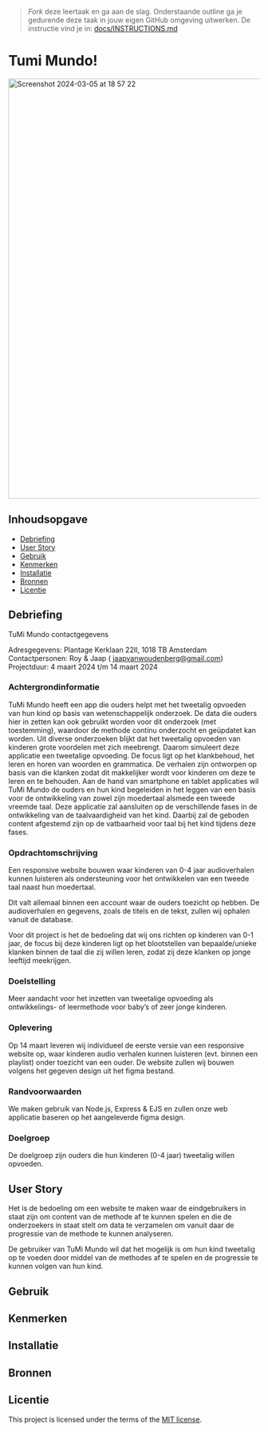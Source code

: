 > _Fork_ deze leertaak en ga aan de slag. Onderstaande outline ga je gedurende deze taak in jouw eigen GitHub omgeving uitwerken. De instructie vind je in: [docs/INSTRUCTIONS.md](docs/INSTRUCTIONS.md)

# Tumi Mundo!
<img width="841" alt="Screenshot 2024-03-05 at 18 57 22" src="https://github.com/MisahSaid/server-side-rendering-server-side-website/assets/144008464/61f6dcb5-3ec4-49ea-beb5-082af148666a">

## Inhoudsopgave

  * [Debriefing](#debriefing)
  * [User Story](#userstory)
  * [Gebruik](#gebruik)
  * [Kenmerken](#kenmerken)
  * [Installatie](#installatie)
  * [Bronnen](#bronnen)
  * [Licentie](#licentie)

## Debriefing
TuMi Mundo contactgegevens

Adresgegevens: Plantage Kerklaan 22II, 1018 TB Amsterdam 
Contactpersonen: Roy & Jaap ( jaapvanwoudenberg@gmail.com)
Projectduur: 4 maart 2024 t/m 14 maart 2024


### Achtergrondinformatie

TuMi Mundo heeft een app die ouders helpt met het tweetalig opvoeden van hun kind op basis van wetenschappelijk onderzoek. 
De data die ouders hier in zetten kan ook gebruikt worden voor dit onderzoek (met toestemming), waardoor de methode continu onderzocht en geüpdatet kan worden. 
Uit diverse onderzoeken blijkt dat het tweetalig opvoeden van kinderen grote voordelen met zich meebrengt. Daarom simuleert deze applicatie een tweetalige opvoeding.
De focus ligt op het klankbehoud, het leren en horen van woorden en grammatica. De verhalen zijn ontworpen op basis van die klanken zodat dit makkelijker wordt voor kinderen om deze te leren en te behouden.
Aan de hand van smartphone en tablet applicaties wil TuMi Mundo de ouders en hun kind begeleiden in het leggen van een basis voor de ontwikkeling van zowel zijn moedertaal alsmede een tweede vreemde taal. Deze applicatie zal aansluiten op de verschillende fases in de ontwikkeling van de taalvaardigheid van het kind. Daarbij zal de geboden content afgestemd zijn op de vatbaarheid voor taal bij het kind tijdens deze fases.


### Opdrachtomschrijving

Een responsive website bouwen waar kinderen van 0-4 jaar audioverhalen kunnen luisteren als ondersteuning voor het ontwikkelen van een tweede taal naast hun moedertaal. 

Dit valt allemaal binnen een account waar de ouders toezicht op hebben. De audioverhalen en gegevens, zoals de titels en de tekst, zullen wij ophalen vanuit de database.

Voor dit project is het de bedoeling dat wij ons richten op kinderen van 0-1 jaar, de focus bij deze kinderen ligt op het blootstellen van bepaalde/unieke klanken binnen de taal die zij willen leren, zodat zij deze klanken op jonge leeftijd meekrijgen.

### Doelstelling

Meer aandacht voor het inzetten van tweetalige opvoeding als ontwikkelings- of leermethode voor baby’s of zeer jonge kinderen.


### Oplevering

Op 14 maart leveren wij individueel de eerste versie van een responsive website op, waar kinderen audio verhalen kunnen luisteren (evt. binnen een playlist) onder toezicht van een ouder. De website zullen wij bouwen volgens het gegeven design uit het figma bestand.


### Randvoorwaarden

We maken gebruik van Node.js, Express & EJS en zullen onze web applicatie baseren op het aangeleverde figma design.


### Doelgroep

De doelgroep zijn ouders die hun kinderen (0-4 jaar) tweetalig willen opvoeden.

## User Story

Het is de bedoeling om een website te maken waar de eindgebruikers in staat zijn om content van de methode af te kunnen spelen en die de onderzoekers in staat stelt om data te verzamelen om vanuit daar de progressie van de methode te kunnen analyseren.

De gebruiker van TuMi Mundo wil dat het mogelijk is om hun kind tweetalig op te voeden door middel van de methodes af te spelen en de progressie te kunnen volgen van hun kind.


## Gebruik
<!--Bij Gebruik staat hoe je project er uit ziet, hoe het werkt en wat je er mee kan. -->

## Kenmerken
<!-- Bij Kenmerken staat welke technieken zijn gebruikt en hoe. Wat is de HTML structuur? Wat zijn de belangrijkste dingen in CSS? Wat is er met Javascript gedaan en hoe? Misschien heb je een framwork of library gebruikt? -->

## Installatie
<!-- Bij Instalatie staat hoe een andere developer aan jouw repo kan werken -->


## Bronnen

## Licentie

This project is licensed under the terms of the [MIT license](./LICENSE).
